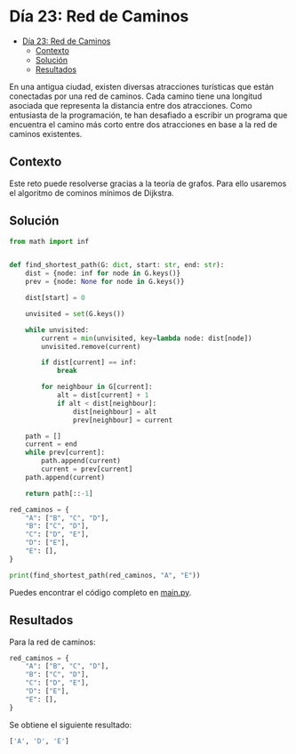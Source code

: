 # Día 23: Red de Caminos

- [Día 23: Red de Caminos](#día-23-red-de-caminos)
  - [Contexto](#contexto)
  - [Solución](#solución)
  - [Resultados](#resultados)

En una antigua ciudad, existen diversas atracciones turísticas que están conectadas por una red de caminos. Cada camino tiene una longitud asociada que representa la distancia entre dos atracciones. Como entusiasta de la programación, te han desafiado a escribir un programa que encuentra el camino más corto entre dos atracciones en base a la red de caminos existentes.

## Contexto

Este reto puede resolverse gracias a la teoría de grafos. Para ello usaremos el algoritmo de cominos mínimos de Dijkstra.

## Solución

```python
from math import inf


def find_shortest_path(G: dict, start: str, end: str):
    dist = {node: inf for node in G.keys()}
    prev = {node: None for node in G.keys()}

    dist[start] = 0

    unvisited = set(G.keys())

    while unvisited:
        current = min(unvisited, key=lambda node: dist[node])
        unvisited.remove(current)

        if dist[current] == inf:
            break

        for neighbour in G[current]:
            alt = dist[current] + 1
            if alt < dist[neighbour]:
                dist[neighbour] = alt
                prev[neighbour] = current

    path = []
    current = end
    while prev[current]:
        path.append(current)
        current = prev[current]
    path.append(current)

    return path[::-1]

red_caminos = {
    "A": ["B", "C", "D"],
    "B": ["C", "D"],
    "C": ["D", "E"],
    "D": ["E"],
    "E": [],
}

print(find_shortest_path(red_caminos, "A", "E"))
```

Puedes encontrar el código completo en [main.py](main.py).

## Resultados

Para la red de caminos:

```python
red_caminos = {
    "A": ["B", "C", "D"],
    "B": ["C", "D"],
    "C": ["D", "E"],
    "D": ["E"],
    "E": [],
}

```

Se obtiene el siguiente resultado:

```bash
['A', 'D', 'E']
```

